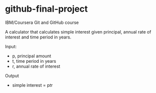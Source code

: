 # github-final-project
IBM/Coursera Git and GitHub course

A calculator that calculates simple interest given principal, annual rate of interest and time period in years.

Input:
* p, principal amount
* t, time period in years
* r, annual rate of interest

Output
* simple interest = p*t*r
